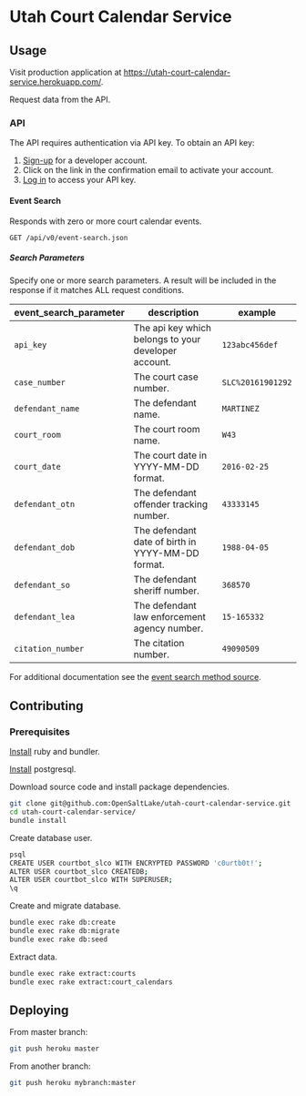 # Utah Court Calendar Service

## Usage

Visit production application at https://utah-court-calendar-service.herokuapp.com/.

Request data from the API.

### API

The API requires authentication via API key. To obtain an API key:

 1. [Sign-up](https://utah-court-calendar-service.herokuapp.com/developer_accounts/sign_up) for a developer account.
 2. Click on the link in the confirmation email to activate your account.
 3. [Log in](https://utah-court-calendar-service.herokuapp.com/developer_accounts/sign_in) to access your API key.

#### Event Search

Responds with zero or more court calendar events.

`GET /api/v0/event-search.json`

##### Search Parameters

Specify one or more search parameters. A result will be included in the response if it matches ALL request conditions.

event_search_parameter | description | example
--- | --- | ---
`api_key` | The api key which belongs to your developer account. | `123abc456def`
`case_number` | The court case number. | `SLC%20161901292`
`defendant_name` | The defendant name. | `MARTINEZ`
`court_room` | The court room name. | `W43`
`court_date` | The court date in YYYY-MM-DD format. | `2016-02-25`
`defendant_otn` | The defendant offender tracking number. | `43333145`
`defendant_dob` | The defendant date of birth in YYYY-MM-DD format. | `1988-04-05`
`defendant_so` | The defendant sheriff number. | `368570`
`defendant_lea` | The defendant law enforcement agency number. | `15-165332`
`citation_number` | The citation number. | `49090509`

For additional documentation see the [event search method source](/app/controllers/api/v0/api_controller.rb).

## Contributing

### Prerequisites

[Install](http://data-creative.info/process-documentation/2015/07/18/how-to-set-up-a-mac-development-environment.html#ruby) ruby and bundler.

[Install](http://data-creative.info/process-documentation/2015/07/18/how-to-set-up-a-mac-development-environment.html#postgresql) postgresql.

Download source code and install package dependencies.

```` sh
git clone git@github.com:OpenSaltLake/utah-court-calendar-service.git
cd utah-court-calendar-service/
bundle install
````

Create database user.

```` sh
psql
CREATE USER courtbot_slco WITH ENCRYPTED PASSWORD 'c0urtb0t!';
ALTER USER courtbot_slco CREATEDB;
ALTER USER courtbot_slco WITH SUPERUSER;
\q
````

Create and migrate database.

```` sh
bundle exec rake db:create
bundle exec rake db:migrate
bundle exec rake db:seed
````

Extract data.

```` sh
bundle exec rake extract:courts
bundle exec rake extract:court_calendars
````

## Deploying

From master branch:

```` sh
git push heroku master
````

From another branch:

```` sh
git push heroku mybranch:master
````
